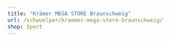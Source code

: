 ```yaml
---
title: "Krämer MEGA STORE Braunschweig"
url: /schwuelper/kraemer-mega-store-braunschweig/
shop: Sport
---
```

